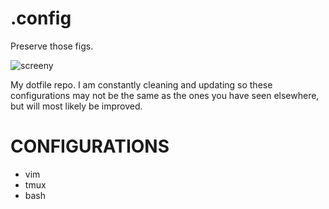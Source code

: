 
# .config
Preserve those figs.

![screeny](http://i67.tinypic.com/es591v.png)

My dotfile repo. I am constantly cleaning and updating so these configurations may not be the same as the ones you have seen elsewhere, but will most likely be improved.

# CONFIGURATIONS
- vim
- tmux
- bash

